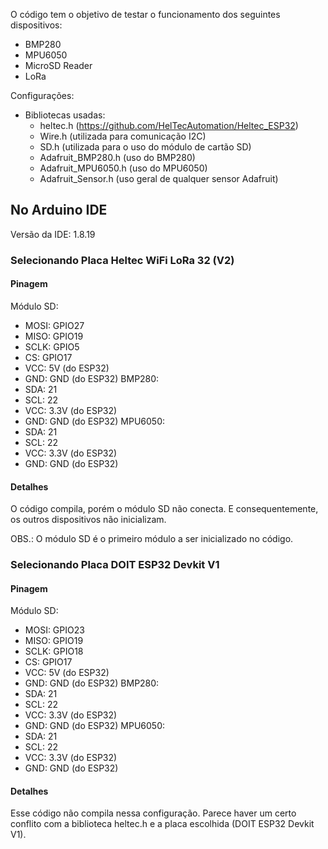 O código tem o objetivo de testar o funcionamento dos seguintes dispositivos:
- BMP280
- MPU6050
- MicroSD Reader
- LoRa

Configurações:
- Bibliotecas usadas:
  - heltec.h (https://github.com/HelTecAutomation/Heltec_ESP32)
  - Wire.h (utilizada para comunicação I2C)
  - SD.h (utilizada para o uso do módulo de cartão SD)
  - Adafruit_BMP280.h (uso do BMP280)
  - Adafruit_MPU6050.h (uso do MPU6050)
  - Adafruit_Sensor.h (uso geral de qualquer sensor Adafruit)

## No Arduino IDE
Versão da IDE: 1.8.19
### Selecionando Placa Heltec WiFi LoRa 32 (V2)
#### Pinagem
Módulo SD:
- MOSI: GPIO27
- MISO: GPIO19
- SCLK: GPIO5
- CS: GPIO17
- VCC: 5V (do ESP32)
- GND: GND (do ESP32)
BMP280:
- SDA: 21
- SCL: 22
- VCC: 3.3V (do ESP32)
- GND: GND (do ESP32)
MPU6050:
- SDA: 21
- SCL: 22
- VCC: 3.3V (do ESP32)
- GND: GND (do ESP32)

#### Detalhes
O código compila, porém o módulo SD não conecta. E consequentemente, os outros dispositivos não inicializam.

OBS.: O módulo SD é o primeiro módulo a ser inicializado no código.

### Selecionando Placa DOIT ESP32 Devkit V1
#### Pinagem
Módulo SD:
- MOSI: GPIO23
- MISO: GPIO19
- SCLK: GPIO18
- CS: GPIO17
- VCC: 5V (do ESP32)
- GND: GND (do ESP32)
BMP280:
- SDA: 21
- SCL: 22
- VCC: 3.3V (do ESP32)
- GND: GND (do ESP32)
MPU6050:
- SDA: 21
- SCL: 22
- VCC: 3.3V (do ESP32)
- GND: GND (do ESP32)

#### Detalhes
Esse código não compila nessa configuração. Parece haver um certo conflito com a biblioteca heltec.h e a placa escolhida (DOIT ESP32 Devkit V1).